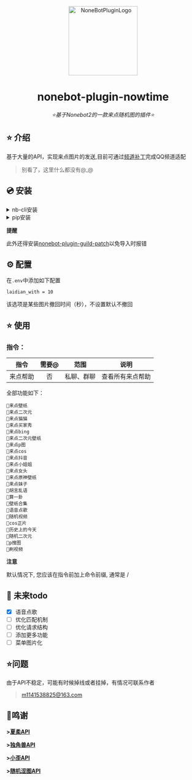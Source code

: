 
<div align="center">

<a href="https://v2.nonebot.dev/store"><img src="https://v2.nonebot.dev/logo.png" width="180" height="180" alt="NoneBotPluginLogo"></a>

</div>

<div align="center">

# nonebot-plugin-nowtime

_⭐基于Nonebot2的一款来点随机图的插件⭐_


</div>


## ⭐ 介绍

基于大量的API，实现来点图片的发送,目前可通过[频道补丁](https://github.com/mnixry/nonebot-plugin-guild-patch)完成QQ频道适配
>别看了，这里什么都没有@_@

## 💿 安装

<details>
<summary>nb-cli安装</summary>

在项目目录文件下运行

```
nb plugin install nonebot_plugin_laidian
```
</details>

<details>
<summary>pip安装</summary>

```
pip install nonebot-plugin-laidian
```
</details>

**提醒**

此外还得安装[nonebot-plugin-guild-patch](https://github.com/mnixry/nonebot-plugin-guild-patch)以免导入时报错


## ⚙️ 配置

在```.env```中添加如下配置

```
laidian_with = 10
```

该选项是某些图片撤回时间（秒），不设置默认不撤回


## ⭐ 使用

### 指令：
| 指令 | 需要@ | 范围 | 说明 |
|:-----:|:----:|:----:|:----:|
|来点帮助|否|私聊、群聊|查看所有来点帮助|


全部功能如下：
```
🚪来点壁纸   
🚪来点二次元 
🚪来点猫猫   
🚪来点买家秀 
🚪来点bing   
🚪来点二次元壁纸
🚪来点p图    
🚪来点cos    
🚪来点抖音   
🚪来点小姐姐 
🚪来点女头   
🚪来点原神壁纸
🚪来点妹子   
🚪胡言乱语  
🚪算一卦     
🚪壁纸合集   
🚪语音点歌 
🚪随机视频   
🚪cos正片 
🚪历史上的今天
🚪随机二次元
🚪p搜图   
🚪刷视频     
```    
**注意**

默认情况下, 您应该在指令前加上命令前缀, 通常是 /

## 🌙 未来todo

- [x] 语音点歌
- [ ]  优化匹配机制
- [ ] 优化请求结构
- [ ] 添加更多功能
- [ ] 菜单图片化

## ⭐问题

由于API不稳定，可能有时候掉线或者挂掉，有情况可联系作者
>m1141538825@163.com

## 🌙鸣谢
__>[夏柔API](https://api.aa1.cn/)__

__>[独角兽API](http://ovooa.com/)__

__>[小歪API](https://api.ixiaowai.cn/)__

__>[随机涩图API](https://img.jitsu.top/)__